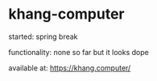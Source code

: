 # khang-computer

started: spring break

functionality: none so far but it looks dope

available at: https://khang.computer/

